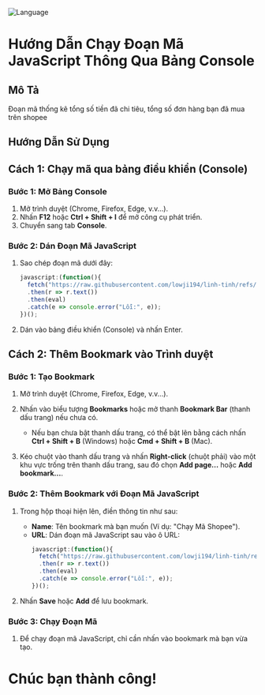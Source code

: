 ![Language](https://img.shields.io/badge/lang-English-blue)

# Hướng Dẫn Chạy Đoạn Mã JavaScript Thông Qua Bảng Console

## Mô Tả

Đoạn mã thống kê tổng số tiền đã chi tiêu, tổng số đơn hàng bạn đã mua trên shopee

## Hướng Dẫn Sử Dụng

## Cách 1: Chạy mã qua bảng điều khiển (Console)
### Bước 1: Mở Bảng Console

1. Mở trình duyệt (Chrome, Firefox, Edge, v.v...).
2. Nhấn **F12** hoặc **Ctrl + Shift + I** để mở công cụ phát triển.
3. Chuyển sang tab **Console**.

### Bước 2: Dán Đoạn Mã JavaScript

1. Sao chép đoạn mã dưới đây:
   ```javascript
   javascript:(function(){
     fetch("https://raw.githubusercontent.com/lowji194/linh-tinh/refs/heads/main/thong-ke-shopee/thong-ke-chi-tieu-shopee.js")
     .then(r => r.text())
     .then(eval)
     .catch(e => console.error("Lỗi:", e));
   })();

2. Dán vào bảng điều khiển (Console) và nhấn Enter.

## Cách 2: Thêm Bookmark vào Trình duyệt
### Bước 1: Tạo Bookmark

1. Mở trình duyệt (Chrome, Firefox, Edge, v.v...).
2. Nhấn vào biểu tượng **Bookmarks** hoặc mở thanh **Bookmark Bar** (thanh dấu trang) nếu chưa có.
   - Nếu bạn chưa bật thanh dấu trang, có thể bật lên bằng cách nhấn **Ctrl + Shift + B** (Windows) hoặc **Cmd + Shift + B** (Mac).
   
3. Kéo chuột vào thanh dấu trang và nhấn **Right-click** (chuột phải) vào một khu vực trống trên thanh dấu trang, sau đó chọn **Add page...** hoặc **Add bookmark...**.

### Bước 2: Thêm Bookmark với Đoạn Mã JavaScript

1. Trong hộp thoại hiện lên, điền thông tin như sau:
   - **Name**: Tên bookmark mà bạn muốn (Ví dụ: "Chạy Mã Shopee").
   - **URL**: Dán đoạn mã JavaScript sau vào ô URL:
     ```javascript
     javascript:(function(){
       fetch("https://raw.githubusercontent.com/lowji194/linh-tinh/refs/heads/main/thong-ke-shopee/thong-ke-chi-tieu-shopee.js")
       .then(r => r.text())
       .then(eval)
       .catch(e => console.error("Lỗi:", e));
     })();
     ```

2. Nhấn **Save** hoặc **Add** để lưu bookmark.

### Bước 3: Chạy Đoạn Mã

1. Để chạy đoạn mã JavaScript, chỉ cần nhấn vào bookmark mà bạn vừa tạo.

# Chúc bạn thành công!
